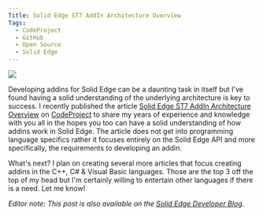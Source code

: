 ```yaml
---
Title: Solid Edge ST7 AddIn Architecture Overview
Tags:
  - CodeProject
  - GitHub
  - Open Source
  - Solid Edge
---
```


![](http://blob.jasonnewell.net/blog/2014-11-10_1.png)

Developing addins for Solid Edge can be a daunting task in itself but I've found having a solid understanding of the underlying architecture is key to success. I recently published the article [Solid Edge ST7 AddIn Architecture Overview](http://www.codeproject.com/Articles/839585/Solid-Edge-ST-AddIn-Architecture-Overview) on [CodeProject](http://www.codeproject.com) to share my years of experience and knowledge with you all in the hopes you too can have a solid understanding of how addins work in Solid Edge. The article does not get into programming language specifics rather it focuses entirely on the Solid Edge API and more specifically, the requirements to developing an addin.

What's next? I plan on creating several more articles that focus creating addins in the C++, C# & Visual Basic languages. Those are the top 3 off the top of my head but I'm certainly willing to entertain other languages if there is a need. Let me know!

_Editor note: This post is also available on the [Solid Edge Developer Blog](http://community.plm.automation.siemens.com/t5/Solid-Edge-Developer-Blog/Solid-Edge-ST7-AddIn-Architecture-Overview/ba-p/281513)._